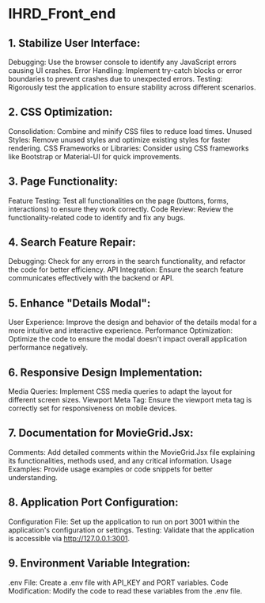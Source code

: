 # IHRD_Front_end

## 1. Stabilize User Interface:
Debugging: Use the browser console to identify any JavaScript errors causing UI crashes.
Error Handling: Implement try-catch blocks or error boundaries to prevent crashes due to unexpected errors.
Testing: Rigorously test the application to ensure stability across different scenarios.
## 2. CSS Optimization:
Consolidation: Combine and minify CSS files to reduce load times.
Unused Styles: Remove unused styles and optimize existing styles for faster rendering.
CSS Frameworks or Libraries: Consider using CSS frameworks like Bootstrap or Material-UI for quick improvements.
## 3. Page Functionality:
Feature Testing: Test all functionalities on the page (buttons, forms, interactions) to ensure they work correctly.
Code Review: Review the functionality-related code to identify and fix any bugs.
## 4. Search Feature Repair:
Debugging: Check for any errors in the search functionality, and refactor the code for better efficiency.
API Integration: Ensure the search feature communicates effectively with the backend or API.
## 5. Enhance "Details Modal":
User Experience: Improve the design and behavior of the details modal for a more intuitive and interactive experience.
Performance Optimization: Optimize the code to ensure the modal doesn't impact overall application performance negatively.
## 6. Responsive Design Implementation:
Media Queries: Implement CSS media queries to adapt the layout for different screen sizes.
Viewport Meta Tag: Ensure the viewport meta tag is correctly set for responsiveness on mobile devices.
## 7. Documentation for MovieGrid.Jsx:
Comments: Add detailed comments within the MovieGrid.Jsx file explaining its functionalities, methods used, and any critical information.
Usage Examples: Provide usage examples or code snippets for better understanding.
## 8. Application Port Configuration:
Configuration File: Set up the application to run on port 3001 within the application's configuration or settings.
Testing: Validate that the application is accessible via http://127.0.0.1:3001.
## 9. Environment Variable Integration:
.env File: Create a .env file with API_KEY and PORT variables.
Code Modification: Modify the code to read these variables from the .env file.

